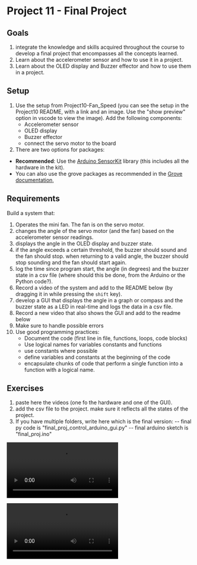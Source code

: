 # Project 11 - Final Project 

## Goals
1. integrate the knowledge and skills acquired throughout the course to develop a final project that encompasses all the concepts learned.
2. Learn about the accelerometer sensor and how to use it in a project.
3. Learn about the OLED display and Buzzer effector and how to use them in a project.

## Setup
1. Use the setup from Project10-Fan_Speed (you can see the setup in the Project10 README, with a link and an image. Use the "show preview" option in vscode to view the image). Add the following components:
    - Accelerometer sensor
    - OLED display
    - Buzzer effector
    - connect the servo motor to the board
2. There are two options for packages:  
- **Recommended**: Use the [Arduino SensorKit](https://sensorkit.arduino.cc/) library (this includes all the hardware in the kit).
- You can also use the grove packages as recommended in the [Grove documentation](https://wiki.seeedstudio.com/Grove-Beginner-Kit-For-Arduino/#hardware-overview),

## Requirements
Build a system that: 
1. Operates the mini fan. The fan is on the servo motor.
1. changes the angle of the servo motor (and the fan) based on the accelerometer sensor readings.
2. displays the angle in the OLED display and buzzer state.
3. if the angle exceeds a certain threshold, the buzzer should sound and the fan should stop. when returning to a valid angle, the buzzer should stop sounding and the fan should start again.
4. log the time since program start, the angle (in degrees) and the buzzer state in a csv file (where should this be done, from the Arduino or the Python code?).
4. Record a video of the system and add to the README below (by dragging it in while pressing the `shift` key).
5. develop a GUI that displays the angle in a graph or compass and the buzzer state as a LED in real-time and logs the data in a csv file.
6. Record a new video that also shows the GUI and add to the readme below
7. Make sure to handle possible errors
8. Use good programming practices:
    - Document the code (first line in file, functions, loops, code blocks)
    - Use logical names for variables constants and functions
    - use constants where possible
    - define variables and constants at the beginning of the code
    - encapsulate chunks of code that perform a single function into a function with a logical name.

## Exercises
1. paste here the videos (one fo the hardware and one of the GUI).
3. add the csv file to the project. make sure it reflects all the states of the project.
5. If you have multiple folders, write here which is the final version: 
-- final py code is "final_proj_control_arduino_gui.py" 
-- final arduino sketch is "final_proj.ino"

<video controls src="1000047068.mp4" title="Title"></video>

<video controls src="1000047063.mp4" title="Title"></video>